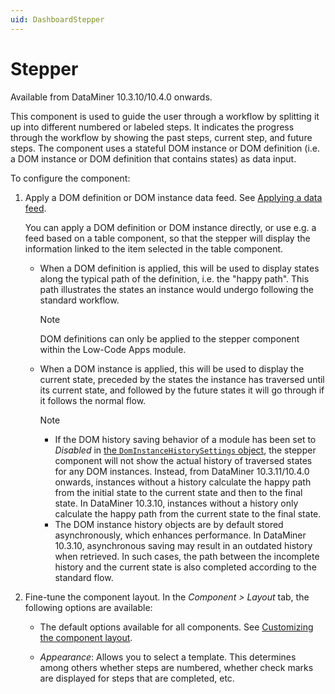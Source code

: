 ```yaml
---
uid: DashboardStepper
---
```


# Stepper

Available from DataMiner 10.3.10/10.4.0 onwards<!-- RN 37200 -->.

This component is used to guide the user through a workflow by splitting it up into different numbered or labeled steps. It indicates the progress through the workflow by showing the past steps, current step, and future steps. The component uses a stateful DOM instance or DOM definition (i.e. a DOM instance or DOM definition that contains states) as data input.

To configure the component:

1. Apply a DOM definition or DOM instance data feed. See [Applying a data feed](xref:Configuring_dashboard_components#applying-a-data-feed).

   You can apply a DOM definition or DOM instance directly, or use e.g. a feed based on a table component, so that the stepper will display the information linked to the item selected in the table component.

   - When a DOM definition is applied, this will be used to display states along the typical path of the definition, i.e. the "happy path". This path illustrates the states an instance would undergo following the standard workflow.

     > [!NOTE]
     > DOM definitions can only be applied to the stepper component within the Low-Code Apps module.

   - When a DOM instance is applied, this will be used to display the current state, preceded by the states the instance has traversed until its current state, and followed by the future states it will go through if it follows the normal flow.

     > [!NOTE]
     >
     > - If the DOM history saving behavior of a module has been set to *Disabled* in [the `DomInstanceHistorySettings` object](xref:DOM_DomInstanceHistorySettings), the stepper component will not show the actual history of traversed states for any DOM instances. Instead, from DataMiner 10.3.11/10.4.0 onwards<!--RN 37233-->, instances without a history calculate the happy path from the initial state to the current state and then to the final state. In DataMiner 10.3.10, instances without a history only calculate the happy path from the current state to the final state.
     > - The DOM instance history objects are by default stored asynchronously, which enhances performance. In DataMiner 10.3.10<!-- RN 37252-->, asynchronous saving may result in an outdated history when retrieved. In such cases, the path between the incomplete history and the current state is also completed according to the standard flow.

1. Fine-tune the component layout. In the *Component > Layout* tab, the following options are available:

   - The default options available for all components. See [Customizing the component layout](xref:Configuring_dashboard_components#customizing-the-component-layout).

   - *Appearance*: Allows you to select a template. This determines among others whether steps are numbered, whether check marks are displayed for steps that are completed, etc.
